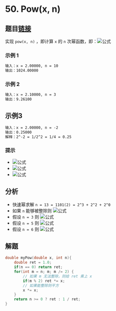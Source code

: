 # 50. Pow(x, n)

## 题目[链接](https://leetcode-cn.com/problems/powx-n/)

实现 `pow(x, n)` ，即计算 `x` 的 `n` 次幂函数，即：![公式](http://latex.codecogs.com/svg.latex?x^n)
  
### 示例 1

```txt
输入：x = 2.00000, n = 10
输出：1024.00000
```

### 示例 2

```txt
输入：x = 2.10000, n = 3
输出：9.26100
```

## 示例3

```txt
输入：x = 2.00000, n = -2
输出：0.25000
解释：2^-2 = 1/2^2 = 1/4 = 0.25
```

### 提示

* ![公式](http://latex.codecogs.com/svg.latex?-100.0<x<100.0)
* ![公式](http://latex.codecogs.com/svg.latex?-2^{31}<=n<=2^{31}-1)
* ![公式](http://latex.codecogs.com/svg.latex?-10^4<=x^n<=10^4)

## 分析

* 快速幂求解 `n = 13 = 1101(2) = 2^3 + 2^2 + 2^0`
* 如果 `n` 能够被整除则 ![公式](http://latex.codecogs.com/svg.latex?r=(x^2)^{n/2})
* 假设 `n = 3` 则 ![公式](http://latex.codecogs.com/svg.latex?r=x*x^2)
* 假设 `n = 5` 则 ![公式](http://latex.codecogs.com/svg.latex?r=x*(x^2*x^2))
* 假设 `n = 6` 则 ![公式](http://latex.codecogs.com/svg.latex?r=x^2*(x^2)^2)

## 解题

```c
double myPow(double x, int n){
    double ret = 1.0;
    if(n == 0) return ret;
    for(int m = n; m; m /= 2) {
        // 如果 m 无法整除，则给 ret 乘上 x
        if(m % 2) ret *= x;
        // 如果能整除则平方
        x *= x;
    }
    return n >= 0 ? ret : 1 / ret;
}
```
